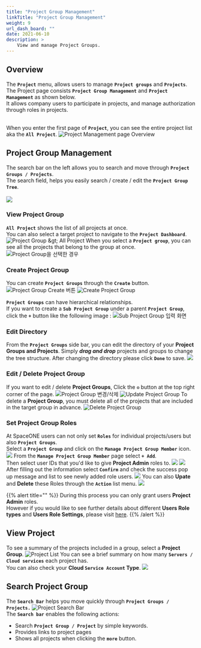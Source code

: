 ```yaml
---
title: "Project Group Management"
linkTitle: "Project Group Management"
weight: 9
url_dash_board: "" 
date: 2021-06-10
description: >
    View and manage Project Groups.
---
```


## Overview  

The **`Project`** menu, allows users to manage **`Project groups`** and **`Projects`**.<br>
The Project page consists **`Project Group Management`** and **`Project Management`** as shown below.<br>
It allows company users to participate in projects, and manage authorization through roles in projects.<br><br>

When you enter the first page of **`Project`**, you can see the entire project list aka the **`All Project`**.
![Project Management page Overview](/docs/guides_v1/project/project_group_management_img/pmg_01.png)

## Project Group Management
The search bar on the left allows you to search and move through **`Project Groups / Projects`**.<br>
The search field, helps you easily search / create / edit the **`Project Group Tree`**.<br><br>
![](/docs/guides_v1/project/project_group_management_img/pmg_03.png)

### View Project Group
**`All Project`** shows the list of all projects at once.<br>
You can also select a target project to navigate to the **`Project Dashboard`**.
![Project Group &amp;gt; All Project](/docs/guides_v1/project/project_group_management_img/pmg_04.png)
When you select a **`Project group`**, you can see all the projects that belong to the group at once.
![Project Group&#xC744; &#xC120;&#xD0DD;&#xD55C; &#xACBD;&#xC6B0;](/docs/guides_v1/project/project_group_management_img/pmg_05.png)

### Create Project Group
You can create **`Project Groups`** through the **`Create`** button.
![Project Group Create &#xBC84;&#xD2BC;](/docs/guides_v1/project/project_group_management_img/pmg_06.png)
![Create Project Group](/docs/guides_v1/project/project_group_management_img/pmg_07.png)  


**`Project Groups`** can have hierarchical relationships.<br>
If you want to create a **`Sub Project Group`** under a parent **`Project Group`**,<br> 
click the **`+`** button like the following image :
![Sub Project Group &#xC785;&#xB825; &#xD654;&#xBA74;](/docs/guides_v1/project/project_group_management_img/pmg_08.png)  

### Edit Directory
From the **`Project Groups`** side bar, you can edit the directory of your **Project Groups and Projects**. Simply _**drag and drop**_ projects and groups to change the tree structure. After changing the directory please click **`Done`** to save.
![](/docs/guides_v1/project/project_group_management_img/pmg_15.png)

### Edit / Delete Project Group
If you want to edit / delete **Project Groups**, Click the  **`⚙`** button at the top right corner of the page.
![Project Group &#xBCC0;&#xACBD;/&#xC0AD;&#xC81C;](/docs/guides_v1/project/project_group_management_img/pmg_09.png)
![Update Project Group](/docs/guides_v1/project/project_group_management_img/pmg_10.png)
To delete a **Project Group**, you must delete all of the projects that are included in the target group in advance.
![Delete Project Group](/docs/guides_v1/project/project_group_management_img/pmg_11.png)  

### Set Project Group Roles
At SpaceONE users can not only set **`Roles`** for individual projects/users but also **`Project Groups`**.<br>
Select a **`Project Group`** and click on the **`Manage Project Group Member`** icon.
![](/docs/guides_v1/project/project_group_management_img/pmg_16.png) 
From the **`Manage Project Group Member`** page select **`+ Add`**.<br>
Then select user IDs that you'd like to give **Project Admin** roles to.
![](/docs/guides_v1/project/project_group_management_img/pmg_17.png)
![](/docs/guides_v1/project/project_group_management_img/pmg_18.png) 
After filling out the information select **`Confirm`** and check the success pop up message and list to see newly added role users. 
![](/docs/guides_v1/project/project_group_management_img/pmg_19.png) 
You can also **Upate** and **Delete** these Roles through the **`Action`** list menu.
![](/docs/guides_v1/project/project_group_management_img/pmg_20.png) 

{{% alert title="" %}}
During this process you can only grant users **Project Admin** roles. <br>
However if you would like to see further details about different **Users Role types** and **Users Role Settings**, please visit [here](/docs/guides_v1/user/user/).
{{% /alert %}}

## View Project 
To see a summary of the projects included in a group, select a **Project Group**.
![Project List](/docs/guides_v1/project/project_group_management_img/pmg_12.png)
You can see a brief summary on how many **`Servers / Cloud services`** each project has.<br>
You can also check your **Cloud `Service Account` Type**.
![](/docs/guides_v1/project/project_group_management_img/pmg_13.png)  

## Search Project Group 
The **`Search Bar`** helps you move quickly through **`Project Groups / Projects.`**
![Project Search Bar](/docs/guides_v1/project/project_group_management_img/pmg_14.png)  
The **`Search bar`** enables the following actions:  
* Search **`Project Group / Project`** by simple keywords.
* Provides links to project pages 
* Shows all projects when clicking the **`more`** button.






